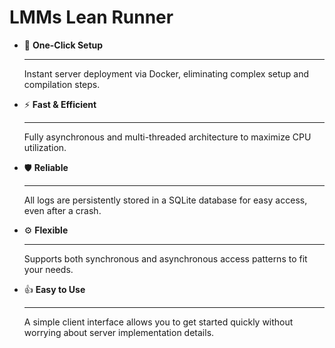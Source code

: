 # LMMs Lean Runner

<div class="grid cards" markdown>

-   :rocket: __One-Click Setup__

    ---

    Instant server deployment via Docker, eliminating complex setup and compilation steps.

-   :zap: __Fast & Efficient__

    ---

    Fully asynchronous and multi-threaded architecture to maximize CPU utilization.

-   :shield: __Reliable__

    ---

    All logs are persistently stored in a SQLite database for easy access, even after a crash.

-   :gear: __Flexible__

    ---

    Supports both synchronous and asynchronous access patterns to fit your needs.

-   :thumbsup: __Easy to Use__

    ---

    A simple client interface allows you to get started quickly without worrying about server implementation details.

</div>
